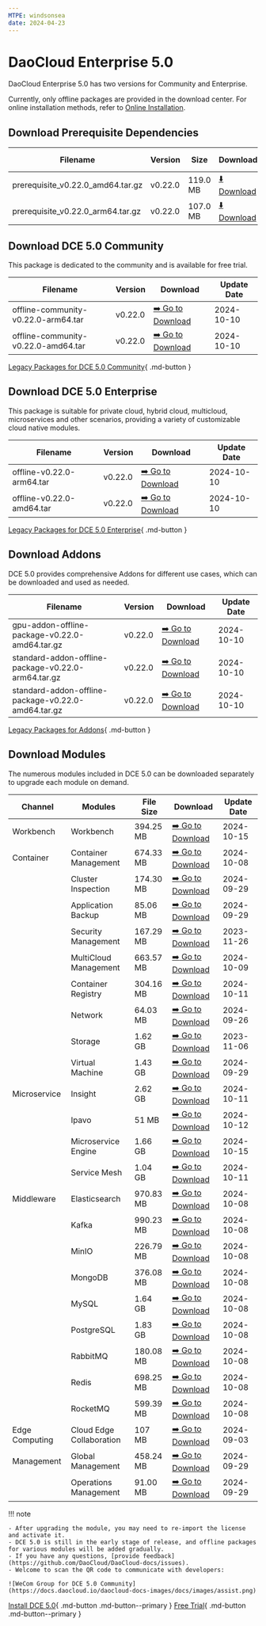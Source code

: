 ```yaml
---
MTPE: windsonsea
date: 2024-04-23
---
```


# DaoCloud Enterprise 5.0

DaoCloud Enterprise 5.0 has two versions for Community and Enterprise.

Currently, only offline packages are provided in the download center. For online installation methods, refer to [Online Installation](../install/index.md).

## Download Prerequisite Dependencies

| Filename | Version | Size | Download | Update Ddate |
| ------ | ---- | ---- | ---- |-------- |
| prerequisite_v0.22.0_amd64.tar.gz | v0.22.0 | 119.0 MB | [:arrow_down: Download](https://qiniu-download-public.daocloud.io/DaoCloud_Enterprise/dce5/prerequisite_v0.22.0_amd64.tar.gz) | 2024-10-10 |
| prerequisite_v0.22.0_arm64.tar.gz | v0.22.0 | 107.0 MB | [:arrow_down: Download](https://qiniu-download-public.daocloud.io/DaoCloud_Enterprise/dce5/prerequisite_v0.22.0_arm64.tar.gz) | 2024-10-10 |

## Download DCE 5.0 Community

This package is dedicated to the community and is available for free trial.

| Filename | Version | Download | Update Date |
| -------- | ------- | --------- | ----------- |
| offline-community-v0.22.0-arm64.tar | v0.22.0 | [:arrow_right: Go to Download](./free/dce5-installer-v0.22.0.md) | 2024-10-10 |
| offline-community-v0.22.0-amd64.tar | v0.22.0 | [:arrow_right: Go to Download](./free/dce5-installer-v0.22.0.md) | 2024-10-10 |

[Legacy Packages for DCE 5.0 Community](./free/dce5-installer-history.md){ .md-button } 

## Download DCE 5.0 Enterprise

This package is suitable for private cloud, hybrid cloud, multicloud, microservices and other scenarios, providing a variety of customizable cloud native modules.

| Filename | Version | Download | Update Date |
| -------- | ------- | -------- | ----------- |
| offline-v0.22.0-arm64.tar | v0.22.0 | [:arrow_right: Go to Download](./business/dce5-installer-v0.22.0.md) | 2024-10-10 |
| offline-v0.22.0-amd64.tar | v0.22.0 | [:arrow_right: Go to Download](./business/dce5-installer-v0.22.0.md) | 2024-10-10 |

[Legacy Packages for DCE 5.0 Enterprise](./business/dce5-installer-history.md){ .md-button } 

## Download Addons

DCE 5.0 provides comprehensive Addons for different use cases, which can be downloaded and used as needed.

| Filename | Version | Download | Update Date |
| -------- | ------- | -------- | ----------- |
| gpu-addon-offline-package-v0.22.0-amd64.tar.gz | v0.22.0 | [:arrow_right: Go to Download](./addon/v0.22.0.md) | 2024-10-10 |
| standard-addon-offline-package-v0.22.0-arm64.tar.gz | v0.22.0 | [:arrow_right: Go to Download](./addon/v0.22.0.md) | 2024-10-10 |
| standard-addon-offline-package-v0.22.0-amd64.tar.gz | v0.22.0 | [:arrow_right: Go to Download](./addon/v0.22.0.md) | 2024-10-10 |

[Legacy Packages for Addons](./addon/history.md){ .md-button } 

## Download Modules

The numerous modules included in DCE 5.0 can be downloaded separately to upgrade each module on demand.

| Channel | Modules | File Size | Download | Update Date |
| ------- | ------- | --------- | -------- | ----------- |
| Workbench | Workbench | 394.25 MB | [:arrow_right: Go to Download](./modules/amamba.md) | 2024-10-15 |
| Container | Container Management | 674.33 MB | [:arrow_right: Go to Download](./modules/kpanda.md) | 2024-10-08 |
| | Cluster Inspection | 174.30 MB | [:arrow_right: Go to Download](./modules/kcollie.md) | 2024-09-29 |
| | Application Backup | 85.06 MB | [:arrow_right: Go to Download](./modules/kcoral.md) | 2024-09-29 |
| | Security Management | 167.29 MB | [:arrow_right: Go to Download](./modules/dowl.md) | 2023-11-26 |
| | MultiCloud Management | 663.57 MB | [:arrow_right: Go to Download](./modules/kairship.md) | 2024-10-09 |
| | Container Registry | 304.16 MB | [:arrow_right: Go to Download](./modules/kangaroo.md) | 2024-10-11 |
| | Network | 64.03 MB | [:arrow_right: Go to Download](./modules/spidernet.md) | 2024-09-26 |
| | Storage | 1.62 GB | [:arrow_right: Go to Download](./modules/hwameistor.md)| 2023-11-06 |
| | Virtual Machine | 1.43 GB | [:arrow_right: Go to Download](./modules/virtnest.md) | 2024-09-29 |
| Microservice | Insight | 2.62 GB | [:arrow_right: Go to Download](./modules/insight.md) | 2024-10-11 |
| | Ipavo | 51 MB | [:arrow_right: Go to Download](./modules/ipavo.md) | 2024-10-12 |
| | Microservice Engine | 1.66 GB | [:arrow_right: Go to Download](./modules/skoala.md) | 2024-10-15 |
| | Service Mesh | 1.04 GB | [:arrow_right: Go to Download](./modules/mspider.md) | 2024-10-11 |
| Middleware| Elasticsearch |970.83 MB| [:arrow_right: Go to Download](./modules/middleware/elasticsearch.md) |2024-10-08|
| | Kafka |990.23 MB| [:arrow_right: Go to Download](./modules/middleware/kafka.md) |2024-10-08|
| | MinIO |226.79 MB| [:arrow_right: Go to Download](./modules/middleware/minio.md) |2024-10-08|
| | MongoDB |376.08 MB| [:arrow_right: Go to Download](./modules/middleware/mongodb.md) |2024-10-08|
| | MySQL |1.64 GB| [:arrow_right: Go to Download](./modules/middleware/mysql.md) |2024-10-08|
| | PostgreSQL |1.83 GB| [:arrow_right: Go to Download](./modules/middleware/postgresql.md) |2024-10-08|
| | RabbitMQ |180.08 MB| [:arrow_right: Go to Download](./modules/middleware/rabbitmq.md) |2024-10-08|
| | Redis |698.25 MB| [:arrow_right: Go to Download](./modules/middleware/redis.md) |2024-10-08|
| | RocketMQ |599.39 MB| [:arrow_right: Go to Download](./modules/middleware/rocketmq.md) |2024-10-08|
| Edge Computing | Cloud Edge Collaboration | 107 MB | [:arrow_right: Go to Download](./modules/kant.md) | 2024-09-03 |
| Management | Global Management | 458.24 MB | [:arrow_right: Go to Download](./modules/ghippo.md) | 2024-09-29 |
| | Operations Management | 91.00 MB | [:arrow_right: Go to Download](./modules/gmagpie.md) | 2024-09-29 |

!!! note

    - After upgrading the module, you may need to re-import the license and activate it.
    - DCE 5.0 is still in the early stage of release, and offline packages for various modules will be added gradually.
    - If you have any questions, [provide feedback](https://github.com/DaoCloud/DaoCloud-docs/issues).
    - Welcome to scan the QR code to communicate with developers:

    ![WeCom Group for DCE 5.0 Community](https://docs.daocloud.io/daocloud-docs-images/docs/images/assist.png)

[Install DCE 5.0](../install/index.md){ .md-button .md-button--primary }
[Free Trial](../dce/license0.md){ .md-button .md-button--primary }
